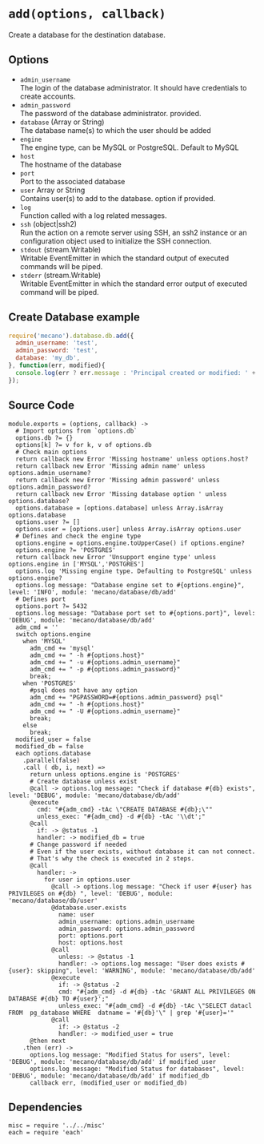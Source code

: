 
# `add(options, callback)`

Create a database for the destination database.

## Options

*   `admin_username`   
    The login of the database administrator. It should have credentials to create accounts.
*   `admin_password`   
    The password of the database administrator.
    provided.
*   `database` (Array or String)   
    The database name(s) to which the user should be added
*   `engine`      
    The engine type, can be MySQL or PostgreSQL. Default to MySQL
*   `host`   
    The hostname of the database
*   `port`   
    Port to the associated database
*   `user` Array or String   
    Contains  user(s) to add to the database.
    option if provided.
*   `log`   
    Function called with a log related messages.
*   `ssh` (object|ssh2)   
    Run the action on a remote server using SSH, an ssh2 instance or an
    configuration object used to initialize the SSH connection.
*   `stdout` (stream.Writable)   
    Writable EventEmitter in which the standard output of executed commands will
    be piped.
*   `stderr` (stream.Writable)   
    Writable EventEmitter in which the standard error output of executed command
    will be piped.

## Create Database example

```js
require('mecano').database.db.add({
  admin_username: 'test',
  admin_password: 'test',
  database: 'my_db',
}, function(err, modified){
  console.log(err ? err.message : 'Principal created or modified: ' + !!modified);
});
```

## Source Code

    module.exports = (options, callback) ->
      # Import options from `options.db`
      options.db ?= {}
      options[k] ?= v for k, v of options.db
      # Check main options
      return callback new Error 'Missing hostname' unless options.host?
      return callback new Error 'Missing admin name' unless options.admin_username?
      return callback new Error 'Missing admin password' unless options.admin_password?
      return callback new Error 'Missing database option ' unless options.database?
      options.database = [options.database] unless Array.isArray options.database
      options.user ?= []
      options.user = [options.user] unless Array.isArray options.user
      # Defines and check the engine type 
      options.engine = options.engine.toUpperCase() if options.engine?
      options.engine ?= 'POSTGRES'
      return callback new Error 'Unsupport engine type' unless options.engine in ['MYSQL','POSTGRES']
      options.log 'Missing engine type. Defaulting to PostgreSQL' unless options.engine?
      options.log message: "Database engine set to #{options.engine}", level: 'INFO', module: 'mecano/database/db/add'
      # Defines port
      options.port ?= 5432 
      options.log message: "Database port set to #{options.port}", level: 'DEBUG', module: 'mecano/database/db/add'
      adm_cmd = ''
      switch options.engine
        when 'MYSQL'
          adm_cmd += 'mysql'
          adm_cmd += " -h #{options.host}"
          adm_cmd += " -u #{options.admin_username}"
          adm_cmd += " -p #{options.admin_password}"
          break;
        when 'POSTGRES'
          #psql does not have any option
          adm_cmd += "PGPASSWORD=#{options.admin_password} psql"
          adm_cmd += " -h #{options.host}"
          adm_cmd += " -U #{options.admin_username}"
          break;
        else
          break;
      modified_user = false
      modified_db = false
      each options.database
        .parallel(false)
        .call ( db, i, next) =>
          return unless options.engine is 'POSTGRES'
          # Create database unless exist
          @call -> options.log message: "Check if database #{db} exists", level: 'DEBUG', module: 'mecano/database/db/add'
          @execute
            cmd: "#{adm_cmd} -tAc \"CREATE DATABASE #{db};\""
            unless_exec: "#{adm_cmd} -d #{db} -tAc '\\dt';"
          @call 
            if: -> @status -1
            handler: -> modified_db = true
          # Change password if needed
          # Even if the user exists, without database it can not connect.
          # That's why the check is executed in 2 steps.
          @call 
            handler: ->
              for user in options.user
                @call -> options.log message: "Check if user #{user} has PRIVILEGES on #{db} ", level: 'DEBUG', module: 'mecano/database/db/user'     
                @database.user.exists
                  name: user
                  admin_username: options.admin_username
                  admin_password: options.admin_password
                  port: options.port
                  host: options.host
                @call 
                  unless: -> @status -1
                  handler: -> options.log message: "User does exists #{user}: skipping", level: 'WARNING', module: 'mecano/database/db/add'
                @execute
                  if: -> @status -2
                  cmd: "#{adm_cmd} -d #{db} -tAc 'GRANT ALL PRIVILEGES ON DATABASE #{db} TO #{user}';"
                  unless_exec: "#{adm_cmd} -d #{db} -tAc \"SELECT datacl FROM  pg_database WHERE  datname = '#{db}'\" | grep '#{user}='"
                @call 
                  if: -> @status -2
                  handler: -> modified_user = true
          @then next  
        .then (err) -> 
          options.log message: "Modified Status for users", level: 'DEBUG', module: 'mecano/database/db/add' if modified_user
          options.log message: "Modified Status for databases", level: 'DEBUG', module: 'mecano/database/db/add' if modified_db
          callback err, (modified_user or modified_db)


## Dependencies

    misc = require '../../misc'
    each = require 'each'
